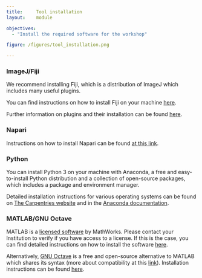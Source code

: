 ```yaml
---
title:     Tool installation
layout:    module

objectives:
  - "Install the required software for the workshop"

figure: /figures/tool_installation.png

---
```

### ImageJ/Fiji

We recommend installing Fiji, which is a distribution of ImageJ which includes many useful plugins.

You can find instructions on how to install Fiji on your machine [here](https://imagej.net/software/fiji/downloads).

Further information on plugins and their installation can be found [here](https://imagej.net/plugins/).

### Napari

Instructions on how to install Napari can be found [at this link](https://napari.org/tutorials/fundamentals/installation.html).

### Python

You can install Python 3 on your machine with Anaconda, a free and easy-to-install Python distribution and a collection of open-source packages, which includes a package and environment manager.

Detailed installation instructions for various operating systems can be found on [The Carpentries website](https://carpentries.github.io/workshop-template/#python) and in the [Anaconda documentation](https://docs.anaconda.com/).

### MATLAB/GNU Octave
MATLAB is a [licensed software](https://www.mathworks.com/products/get-matlab.html) by MathWorks. Please contact your Institution to verify if you have access to a license. If this is the case, you can find detailed instructions on how to install the software [here](https://www.mathworks.com/help/install/).

Alternatively, [GNU Octave](http://www.gnu.org/software/octave/) is a free and open-source alternative to MATLAB which shares its syntax (more about compatibility at this [link](https://en.wikipedia.org/wiki/GNU_Octave#MATLAB_compatibility)). Installation instructions can be found [here](http://www.gnu.org/software/octave/download).
